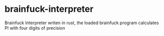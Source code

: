 # brainfuck-interpreter
Brainfuck Interpreter writen in rust, the loaded brainfuck program calculates PI with four digits of precision
